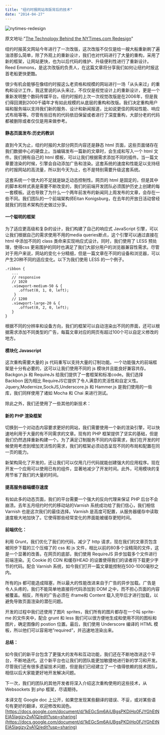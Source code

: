 ```yaml
---
title: "纽约时报网站改版背后的技术"
date: "2014-04-27"
---
```


![nytimes-redesign](https://static.is26.com/wp-image/2014/02/nytimes-redesign-1024x568.png)

原文地址:"[The Technology Behind the NYTimes.com Redesign](http://open.blogs.nytimes.com/2014/01/08/the-technology-behind-the-nytimes-com-redesign/?_php=true&_type=blogs&_php=true&_type=blogs&_r=1)"

纽约时报英文网站今年进行了一次改版，这次改版不仅仅是给一艘大船重新刷了遍油漆那么简单，除了外观上的重新设计，我们也对代码进行了大量的重构，采用了新的框架，让网站更快，也为以后代码的维护、升级便利性进行了重新设计。Reed Emmons，是这次改版的负责人，在这篇文章将分享我们如何让纽约时报这首老船更快更酷。

很少有机会能够在像纽约时报这么老资格和规模的网站进行一场「从头来过」的重构和设计工作，我这里说的从头来过，不仅仅是视觉设计上的重新设计，更是一个重新发明整个数码传媒平台。纽约时报的上次一次视觉改版是在2006年，但是我们得回溯到2000千禧年才有如此规模的从底层的重构和改版。我们决定重构用户端和服务端以支持我们新的服务、设计和新闻报道，比如说更佳的网站性能、响应式布局等等。尽管有些旧有的代码依旧保留或者进行了深度重构，大部分老的代码都被删除或者仅仅是用来做参考。

#### 静态页面发布:历史的教训

直到今天为止，纽约时报的大部分网页内容还是静态 html 页面，这些页面储存在我们数据中心的硬盘上。当编辑发布一篇新的文章时，会生成和写入一个 html 文件。我们拥有自己的 html 模板，可以让我们根据需求添加不同的插件。当一篇文章要渲染的时候，引擎会自动添加广告和渲染。这套系统的速度和性能足以支持纽约时报网站的高流量，所以到今天为止，也不是特别需要升级这套系统。

这套系统一个很大的不足就是缺乏动态控制性。网页的 html 是固定的，但是其中的脚本和样式表是需要不断改变的，我们的前端开发团队必须围护历史上创建的每一套模板。这也导致了为什么一个两年前发布的新闻同上周发布的文章，会存在一些不同。我们团队的一个前端架构师Eitan Konigsburg，在去年的开放日活动曾经就我们的技术架构历史做过分享。

#### 一个聪明的框架

为了适应更高级和复杂的设计，我们构建了自己的响应式 JavaScript 引擎，可以让我们根据自己的需求使用不用的media queries断点，这个引擎可以通过直接在 html 中添加不同的 class 类命来实现响应式设计。同时，我们使用了 LESS 预处理，使得css 更易围护的同时也满足了我们大部分用户的浏览器兼容性需求。尽管对于用户来说，网站的变化十分精细，但是一篇文章在不同的设备和浏览器，可以产生20种不同的适应变化。以下为我们使用 LESS 的一个例子。

```
.ribbon {
   ...
   // responsive
   // 1020
   .viewport-medium-50 & {
      .offset(0, 1, 0, left);
    }
   // 1200
   .viewport-large-20 & {
      .offset(0, 2, 0, left);
   }
}
```

根据不同的分辨率和设备方向，我们的框架可以自动渲染出不同的界面，还可以根据需求添加不同类型的广告，每篇文章对应的网页有超过100个可以自定义修改的地方。

#### 模块化 Javascript

这次重构需要大量的 js 代码重写以支持大量的订制功能。一个功能强大的前端框架是十分有必要的，这可以让我们使用不同的 js 模块并且能良好兼容共存。Backgon.js 和 RequireJs 给我们提供了一套框架和标准code。我们选择 Backbon 因为相比 RequireJS它提供了令人满意的灵活性和自定义性。Jquery,Modernize,SockJS,Underscore.js 和 Hammer.js 是我们使用的一些库，我们同样使用了诸如 Mocha 和 Chai 来进行测试。

除此之外，我们还使用了一些其他的新技术：

#### 新的 PHP 渲染框架

切换到一个对动态内容要求更好的网站，我们需要使用一个新的渲染引擎，可以快速地利用于大量的有不同需求的文章。现有的 PHP 框架提供了坚实的基础，但是我们仍然选择重新构建一个。为了满足订制服务不同的内容需求，我们在开发的时候使用考虑到增加灵活性的需求，我们的框架必须动态呈现不同的布局和配置在同一页的能力。

新架构简化了开发的，还让我们可以仅用几行代码就能创建强大的应用程序。现在开发一个应用可以使用已有的组件，显著地减少了开发时间。此外，可用模块的复用节省了我们的大量的时间。

#### 提高服务器端缓存速度

有如此多的动态页面，我们的平台需要一个强大的反向代理来保证 PHP 后台不会崩溃。去年五月纽约时代的移动站的Varnish 系统成功给了我们信心，我们相信 Varnish 也是这次我们的最佳选择。Varnish 是高度可配置，从服务器缓存中读取速度极大地加快了。它使得那些经常变化的界面能被缓存更短时间。

#### 前端优化：

利用 Grunt，我们优化了我们的代码，减少了 http 请求，现在我们的文章页包含被同步下载的三个压缩了的 css 和 js 文件，相比以前的80多个没精简的文件，这是一个显著的改善。在网页的底部，我们使用 RequireJS 异步加载多个文件进行前端渲染。无 Cookie 的 CDN 和缓存HEAD 的设置使得我们的读者将下载更少字节的代码。配合 Varnish 系统，如今我们打开一篇文章能控制在500-1000毫秒之内。

所有的js 都可能造成阻塞，所以最大的性能改进来自于广告的异步加载。广告是令人头疼的，我们不能简单地直接将代码添加到 DOM 之中，而不担心页面的内容被覆盖。相反，所有的广告必须在 iframe和 Content 载入完毕后才进行加载，以避免导致页面渲染的潜在问题。

开发的过程中我们还使用了图片 sprites，我们所有的图片都存在一个叫 sprite-me 的文件夹中，配合 grunt 和 less 我们可以很方便地生成和使用不同的图标和图片，确定图像的 postion 位置。最后，我们使用 Underscore 编译的 HTML 模板，所以他们可以容易地”required”，并迅速地渲染出来。

#### 总结：

如今我们的新平台包含了更强大的发布和互动功能，我们还在不断地改进这个平台，不断地迭代。这个新平台也让我们的团队能更加敏捷地进行新的学习和开发。尽管我们还有很多遗留技术问题，但是我们已经建立了一个值得依赖的技术团队，相信以后大家能更好地开发解决问题。

下一次，我们的团队的其他开发者将深入介绍这次重构使用的这些技术，从 Websockets 到 php 框架，尽请期待。

本译文在 Google doc 上公开，如果您发现某些翻译的错误、不妥，或对某些语句有更好的翻译，欢迎修改和润色。 [https://docs.google.com/document/d/1kEGcSm6AiUBgsPKDiHo0FJYGhEtNElA5Iagizy2vA1Q/edit?usp=sharing](https://docs.google.com/document/d/1kEGcSm6AiUBgsPKDiHo0FJYGhEtNElA5Iagizy2vA1Q/edit?usp=sharing)
